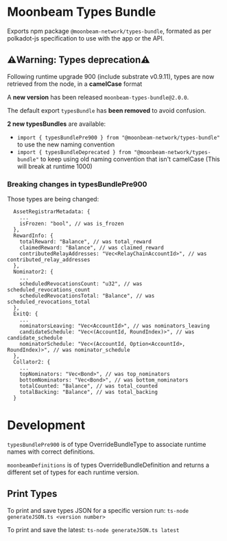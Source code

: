 # Moonbeam Types Bundle

Exports npm package `@moonbeam-network/types-bundle`, formated as per polkadot-js specification to use
with the app or the API.

## ⚠️Warning: Types deprecation⚠️

Following runtime upgrade 900 (include substrate v0.9.11), types are now retrieved from the node, in
a **camelCase** format

A **new version** has been released `moonbeam-types-bundle@2.0.0`.

The default export `typesBundle` has **been removed** to avoid confusion.  

**2 new typesBundles** are available:

* `import { typesBundlePre900 } from "@moonbeam-network/types-bundle"` to use the new naming convention
* `import { typesBundleDeprecated } from "@moonbeam-network/types-bundle"` to keep using old naming convention that isn't camelCase (This will break at runtime 1000)

### Breaking changes in typesBundlePre900

Those types are being changed:

```
  AssetRegistrarMetadata: {
    ...
    isFrozen: "bool", // was is_frozen
  },
  RewardInfo: {
    totalReward: "Balance", // was total_reward
    claimedReward: "Balance", // was claimed_reward
    contributedRelayAddresses: "Vec<RelayChainAccountId>", // was contributed_relay_addresses
  },
  Nominator2: {
    ...
    scheduledRevocationsCount: "u32", // was scheduled_revocations_count
    scheduledRevocationsTotal: "Balance", // was scheduled_revocations_total
  },
  ExitQ: {
    ...
    nominatorsLeaving: "Vec<AccountId>", // was nominators_leaving
    candidateSchedule: "Vec<(AccountId, RoundIndex)>", // was candidate_schedule
    nominatorSchedule: "Vec<(AccountId, Option<AccountId>, RoundIndex)>", // was nominator_schedule
  },
  Collator2: {
    ...
    topNominators: "Vec<Bond>", // was top_nominators
    bottomNominators: "Vec<Bond>", // was bottom_nominators
    totalCounted: "Balance", // was total_counted
    totalBacking: "Balance", // was total_backing
  }
```

# Development

`typesBundlePre900` is of type OverrideBundleType to associate runtime names with correct definitions.

`moonbeamDefinitions` is of types OverrideBundleDefinition and returns a different set of types for
each runtime version.

## Print Types

To print and save types JSON for a specific version run:
`ts-node generateJSON.ts <version number>`

To print and save the latest:
`ts-node generateJSON.ts latest`
